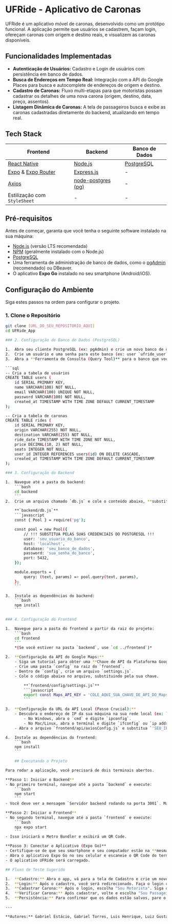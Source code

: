 # UFRide - Aplicativo de Caronas

UFRide é um aplicativo móvel de caronas, desenvolvido como um protótipo funcional. A aplicação permite que usuários se cadastrem, façam login, ofereçam caronas com origem e destino reais, e visualizem as caronas disponíveis.

## Funcionalidades Implementadas

- **Autenticação de Usuários:** Cadastro e Login de usuários com persistência em banco de dados.
- **Busca de Endereços em Tempo Real:** Integração com a API do Google Places para busca e autocomplete de endereços de origem e destino.
- **Cadastro de Caronas:** Fluxo multi-etapas para que motoristas possam cadastrar os detalhes de uma nova carona (origem, destino, data, preço, assentos).
- **Listagem Dinâmica de Caronas:** A tela de passageiros busca e exibe as caronas cadastradas diretamente do backend, atualizando em tempo real.

## Tech Stack

| Frontend                                                                                      | Backend                                                                                   | Banco de Dados |
| --------------------------------------------------------------------------------------------- | ----------------------------------------------------------------------------------------- | -------------- |
| [React Native](https://reactnative.dev/)                                                      | [Node.js](https://nodejs.org/)                                                            | [PostgreSQL](https://www.postgresql.org/)   |
| [Expo](https://expo.dev/) & [Expo Router](https://docs.expo.dev/router/introduction/)           | [Express.js](https://expressjs.com/)                                                      | -              |
| [Axios](https://axios-http.com/)                                                              | [node-postgres (pg)](https://node-postgres.com/)                                          | -              |
| Estilização com `StyleSheet`                                                                   | -                                                                                         | -              |

## Pré-requisitos

Antes de começar, garanta que você tenha o seguinte software instalado na sua máquina:

- [Node.js](https://nodejs.org/en) (versão LTS recomendada)
- [NPM](https://www.npmjs.com/) (geralmente instalado com o Node.js)
- [PostgreSQL](https://www.postgresql.org/download/)
- Uma ferramenta de administração de banco de dados, como o [pgAdmin](https://www.pgadmin.org/) (recomendado) ou DBeaver.
- O aplicativo **Expo Go** instalado no seu smartphone (Android/iOS).

## Configuração do Ambiente

Siga estes passos na ordem para configurar o projeto.

### 1. Clone o Repositório

```bash
git clone [URL_DO_SEU_REPOSITORIO_AQUI]
cd UFRide_App

### 2. Configuração do Banco de Dados (PostgreSQL)

1.  Abra seu cliente PostgreSQL (ex: pgAdmin) e crie um novo banco de dados (ex: `ufride_db`).
2.  Crie um usuário e uma senha para este banco (ex: user `ufride_user`, password `senha_segura`).
3.  Abra a **Ferramenta de Consulta (Query Tool)** para o banco que você acabou de criar e execute o script SQL abaixo para criar as tabelas `users` e `rides`.

```sql
-- Cria a tabela de usuários
CREATE TABLE users (
    id SERIAL PRIMARY KEY,
    name VARCHAR(100) NOT NULL,
    email VARCHAR(100) UNIQUE NOT NULL,
    password VARCHAR(100) NOT NULL,
    created_at TIMESTAMP WITH TIME ZONE DEFAULT CURRENT_TIMESTAMP
);

-- Cria a tabela de caronas
CREATE TABLE rides (
    id SERIAL PRIMARY KEY,
    origin VARCHAR(255) NOT NULL,
    destination VARCHAR(255) NOT NULL,
    ride_date TIMESTAMP WITH TIME ZONE NOT NULL,
    price DECIMAL(10, 2) NOT NULL,
    seats INTEGER NOT NULL,
    user_id INTEGER REFERENCES users(id) ON DELETE CASCADE,
    created_at TIMESTAMP WITH TIME ZONE DEFAULT CURRENT_TIMESTAMP
);

### 3. Configuração do Backend

1.  Navegue até a pasta do backend:
    ```bash
    cd backend
    ```
2.  Crie um arquivo chamado `db.js` e cole o conteúdo abaixo, **substituindo os placeholders com as suas credenciais do PostgreSQL**.

    **`backend/db.js`**
    ```javascript
    const { Pool } = require('pg');

    const pool = new Pool({
        // !!! SUBSTITUA PELAS SUAS CREDENCIAIS DO POSTGRESQL !!!
        user: 'seu_usuario_do_banco',
        host: 'localhost',
        database: 'seu_banco_de_dados',
        password: 'sua_senha_do_banco',
        port: 5432,
    });

    module.exports = {
        query: (text, params) => pool.query(text, params),
    };
    ```

3.  Instale as dependências do backend:
    ```bash
    npm install
    ```

### 4. Configuração do Frontend

1.  Navegue para a pasta do frontend a partir da raiz do projeto:
    ```bash
    cd frontend 
    ```
    *(Se você estiver na pasta `backend`, use `cd ../frontend`)*

2.  **Configuração da API do Google Maps:**
    - Siga um tutorial para obter uma **Chave de API da Plataforma Google Maps**. Você precisará ativar as APIs **"Places API"** e **"Geocoding API"** e configurar uma **conta de faturamento** (há uma camada gratuita generosa).
    - Crie uma pasta `config` na raiz do `frontend`.
    - Dentro de `config`, crie um arquivo `settings.js`.
    - Cole o código abaixo no arquivo, substituindo pela sua chave.

        **`frontend/config/settings.js`**
        ```javascript
        export const Maps_API_KEY = 'COLE_AQUI_SUA_CHAVE_DE_API_DO_Maps';
        ```

3.  **Configuração da URL da API Local (Passo Crucial):**
    - Descubra o endereço de IP da sua máquina na sua rede local (ex: `192.168.0.10`).
        - No Windows, abra o `cmd` e digite `ipconfig`.
        - No Mac/Linux, abra o terminal e digite `ifconfig` ou `ip addr`.
    - Abra o arquivo `frontend/api/axiosConfig.js` e substitua `'SEU_IP_LOCAL'` pelo seu IP.

4.  Instale as dependências do frontend:
    ```bash
    npm install
    ```

    ## Executando o Projeto

Para rodar a aplicação, você precisará de dois terminais abertos.

**Passo 1: Iniciar o Backend**
- No primeiro terminal, navegue até a pasta `backend` e execute:
    ```bash
    npm start
    ```
- Você deve ver a mensagem `Servidor backend rodando na porta 3001`. Mantenha este terminal aberto.

**Passo 2: Iniciar o Frontend**
- No segundo terminal, navegue até a pasta `frontend` e execute:
    ```bash
    npx expo start
    ```
- Isso iniciará o Metro Bundler e exibirá um QR Code.

**Passo 3: Conectar o Aplicativo (Expo Go)**
- Certifique-se de que seu smartphone e seu computador estão na **mesma rede Wi-Fi**.
- Abra o aplicativo Expo Go no seu celular e escaneie o QR Code do terminal.
- O aplicativo UFRide será carregado.

## Fluxo de Teste Sugerido

1.  **Cadastro:** Abra o app, vá para a tela de Cadastro e crie um novo usuário.
2.  **Login:** Após o cadastro, você será redirecionado. Faça o login com as credenciais que acabou de criar.
3.  **Cadastrar Carona:** Após o login, escolha "Sou Motorista". Siga o fluxo de 3 passos para cadastrar uma nova carona, usando a busca de endereços real.
4.  **Verificar Carona:** Após cadastrar, volte e escolha "Sou Passageiro". A carona que você acabou de criar deverá aparecer na lista, vinda diretamente do banco de dados.
5.  **Persistência:** Para confirmar que os dados estão salvos, pare o servidor do backend (`Ctrl+C`) e inicie-o novamente (`npm start`). Volte para a tela de passageiro e puxe a lista para baixo para atualizar. A carona ainda estará lá.

---

**Autores:** Gabriel Estácio, Gabriel Torres, Luis Henrique, Luiz Gustavo e Vinícius Melo